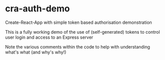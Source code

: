 # cra-auth-demo
Create-React-App with simple token based authorisation demonstration

This is a fully working demo of the use of (self-generated) tokens to control user login and access to an Express server

Note the various comments within the code to help with understanding what's what (and why's why!)
